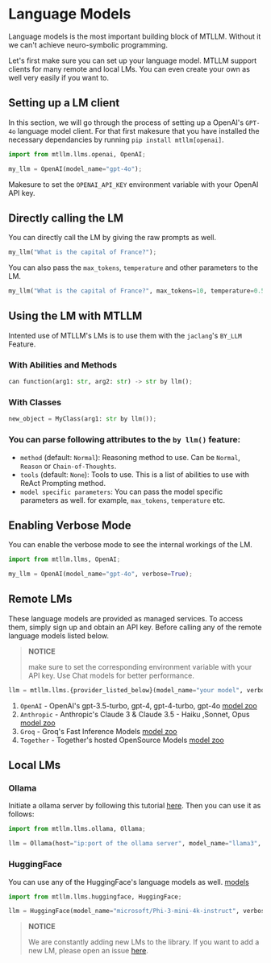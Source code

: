 # Language Models

Language models is the most important building block of MTLLM. Without it we can't achieve neuro-symbolic programming.

Let's first make sure you can set up your language model. MTLLM support clients for many remote and local LMs. You can even create your own as well very easily if you want to.

## Setting up a LM client

In this section, we will go through the process of setting up a OpenAI's `GPT-4o` language model client. For that first makesure that you have installed the necessary dependancies by running `pip install mtllm[openai]`.

```python
import from mtllm.llms.openai, OpenAI;

my_llm = OpenAI(model_name="gpt-4o");
```

Makesure to set the `OPENAI_API_KEY` environment variable with your OpenAI API key.

## Directly calling the LM

You can directly call the LM by giving the raw prompts as well.

```python
my_llm("What is the capital of France?");
```

You can also pass the `max_tokens`, `temperature` and other parameters to the LM.

```python
my_llm("What is the capital of France?", max_tokens=10, temperature=0.5);
```

## Using the LM with MTLLM

Intented use of MTLLM's LMs is to use them with the `jaclang`'s `BY_LLM` Feature.

### With Abilities and Methods

```python
can function(arg1: str, arg2: str) -> str by llm();
```

### With Classes

```python
new_object = MyClass(arg1: str by llm());
```

### You can parse following attributes to the `by llm()` feature:

- `method` (default: `Normal`): Reasoning method to use. Can be `Normal`, `Reason` or `Chain-of-Thoughts`.
- `tools` (default: `None`): Tools to use. This is a list of abilities to use with ReAct Prompting method.
- `model specific parameters`: You can pass the model specific parameters as well. for example, `max_tokens`, `temperature` etc.

## Enabling Verbose Mode

You can enable the verbose mode to see the internal workings of the LM.

```python
import from mtllm.llms, OpenAI;

my_llm = OpenAI(model_name="gpt-4o", verbose=True);
```

## Remote LMs

These language models are provided as managed services. To access them, simply sign up and obtain an API key. Before calling any of the remote language models listed below.

> **NOTICE**
>
> make sure to set the corresponding environment variable with your API key. Use Chat models for better performance.

```python
llm = mtllm.llms.{provider_listed_below}(model_name="your model", verbose=True/False);
```

1. `OpenAI` - OpenAI's gpt-3.5-turbo, gpt-4, gpt-4-turbo, gpt-4o [model zoo](https://platform.openai.com/docs/models)
2. `Anthropic` - Anthropic's Claude 3 & Claude 3.5 - Haiku ,Sonnet, Opus [model zoo](https://docs.anthropic.com/en/docs/about-claude/models)
3. `Groq` - Groq's Fast Inference Models [model zoo](https://console.groq.com/docs/models)
4. `Together` - Together's hosted OpenSource Models [model zoo](https://docs.together.ai/docs/inference-models)

## Local LMs

### Ollama

Initiate a ollama server by following this tutorial [here](https://github.com/ollama/ollama). Then you can use it as follows:

```python
import from mtllm.llms.ollama, Ollama;

llm = Ollama(host="ip:port of the ollama server", model_name="llama3", verbose=True/False);
```

### HuggingFace

You can use any of the HuggingFace's language models as well. [models](https://huggingface.co/models?pipeline_tag=text-generation)

```python
import from mtllm.llms.huggingface, HuggingFace;

llm = HuggingFace(model_name="microsoft/Phi-3-mini-4k-instruct", verbose=True/False);
```

>  **NOTICE**
>
> We are constantly adding new LMs to the library. If you want to add a new LM, please open an issue [here](https://github.com/Jaseci-Labs/mtllm/issues).